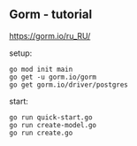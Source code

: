 ## Gorm - tutorial

https://gorm.io/ru_RU/

setup:

```
go mod init main
go get -u gorm.io/gorm
go get gorm.io/driver/postgres

```

start:

```
go run quick-start.go
go run create-model.go
go run create.go
```
